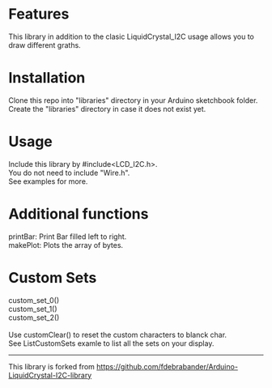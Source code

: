 # Features #
This library in addition to the clasic LiquidCrystal_I2C usage allows you to draw different graths.

# Installation #
Clone this repo into "libraries" directory in your Arduino sketchbook folder. </br>
Create the "libraries" directory in case it does not exist yet.

# Usage #
Include this library by #include<LCD_I2C.h>. </br>
You do not need to include "Wire.h". </br>
See examples for more.

# Additional functions #
printBar: Print Bar filled left to right. </br>
makePlot: Plots the array of bytes.

# Custom Sets #
custom_set_0() </br>
custom_set_1() </br>
custom_set_2() </br>
</br>
Use customClear() to reset the custom characters to blanck char. </br>
See ListCustomSets examle to list all the sets on your display.

-------------------------------------------------------------------------------------------------------------------
This library is forked from https://github.com/fdebrabander/Arduino-LiquidCrystal-I2C-library
